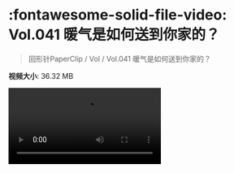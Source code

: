 # :fontawesome-solid-file-video: Vol.041 暖气是如何送到你家的？

> 回形针PaperClip / Vol / Vol.041 暖气是如何送到你家的？

**视频大小**: 36.32 MB

<div class="video"><video src="https://file.hsyhx.top/archive/回形针PaperClip/Vol/Vol.041 暖气是如何送到你家的？.mp4" controls preload>🤔 您的浏览器不支持 video 标签</video></div>